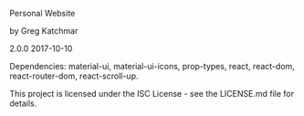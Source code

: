 Personal Website

by Greg Katchmar

2.0.0  2017-10-10

Dependencies: material-ui, material-ui-icons, prop-types, react, react-dom, react-router-dom, react-scroll-up.

This project is licensed under the ISC License - see the LICENSE.md file for details.